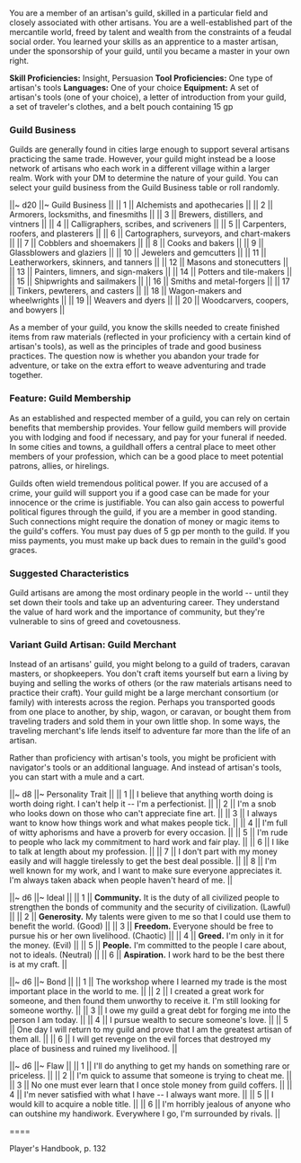 You are a member of an artisan's guild, skilled in a particular field and closely associated with other artisans. You are a well-established part of the mercantile world, freed by talent and wealth from the constraints of a feudal social order. You learned your skills as an apprentice to a master artisan, under the sponsorship of your guild, until you became a master in your own right.

**Skill Proficiencies:** Insight, Persuasion
**Tool Proficiencies:** One type of artisan's tools
**Languages:** One of your choice
**Equipment:** A set of artisan's tools (one of your choice), a letter of introduction from your guild, a set of traveler's clothes, and a belt pouch containing 15 gp

### Guild Business

Guilds are generally found in cities large enough to support several artisans practicing the same trade. However, your guild might instead be a loose network of artisans who each work in a different village within a larger realm. Work with your DM to determine the nature of your guild. You can select your guild business from the Guild Business table or roll randomly.

||~ d20 ||~ Guild Business ||
|| 1 || Alchemists and apothecaries ||
|| 2 || Armorers, locksmiths, and finesmiths ||
|| 3 || Brewers, distillers, and vintners ||
|| 4 || Calligraphers, scribes, and scriveners ||
|| 5 || Carpenters, roofers, and plasterers ||
|| 6 || Cartographers, surveyors, and chart-makers ||
|| 7 || Cobblers and shoemakers ||
|| 8 || Cooks and bakers ||
|| 9 || Glassblowers and glaziers ||
|| 10 || Jewelers and gemcutters ||
|| 11 || Leatherworkers, skinners, and tanners ||
|| 12 || Masons and stonecutters ||
|| 13 || Painters, limners, and sign-makers ||
|| 14 || Potters and tile-makers ||
|| 15 || Shipwrights and sailmakers ||
|| 16 || Smiths and metal-forgers ||
|| 17 || Tinkers, pewterers, and casters ||
|| 18 || Wagon-makers and wheelwrights ||
|| 19 || Weavers and dyers ||
|| 20 || Woodcarvers, coopers, and bowyers ||

As a member of your guild, you know the skills needed to create finished items from raw materials (reflected in your proficiency with a certain kind of artisan's tools), as well as the principles of trade and good business practices. The question now is whether you abandon your trade for adventure, or take on the extra effort to weave adventuring and trade together.

### Feature: Guild Membership

As an established and respected member of a guild, you can rely on certain benefits that membership provides. Your fellow guild members will provide you with lodging and food if necessary, and pay for your funeral if needed. In some cities and towns, a guildhall offers a central place to meet other members of your profession, which can be a good place to meet potential patrons, allies, or hirelings.

Guilds often wield tremendous political power. If you are accused of a crime, your guild will support you if a good case can be made for your innocence or the crime is justifiable. You can also gain access to powerful political figures through the guild, if you are a member in good standing. Such connections might require the donation of money or magic items to the guild's coffers. You must pay dues of 5 gp per month to the guild. If you miss payments, you must make up back dues to remain in the guild's good graces.

### Suggested Characteristics

Guild artisans are among the most ordinary people in the world -- until they set down their tools and take up an adventuring career. They understand the value of hard work and the importance of community, but they're vulnerable to sins of greed and covetousness.

### Variant Guild Artisan: Guild Merchant

Instead of an artisans' guild, you might belong to a guild of traders, caravan masters, or shopkeepers. You don't craft items yourself but earn a living by buying and selling the works of others (or the raw materials artisans need to practice their craft). Your guild might be a large merchant consortium (or family) with interests across the region. Perhaps you transported goods from one place to another, by ship, wagon, or caravan, or bought them from traveling traders and sold them in your own little shop. In some ways, the traveling merchant's life lends itself to adventure far more than the life of an artisan.

Rather than proficiency with artisan's tools, you might be proficient with navigator's tools or an additional language. And instead of artisan's tools, you can start with a mule and a cart.

||~ d8 ||~ Personality Trait ||
|| 1 || I believe that anything worth doing is worth doing right. I can't help it -- I'm a perfectionist. ||
|| 2 || I'm a snob who looks down on those who can't appreciate fine art. ||
|| 3 || I always want to know how things work and what makes people tick. ||
|| 4 || I'm full of witty aphorisms and have a proverb for every occasion. ||
|| 5 || I'm rude to people who lack my commitment to hard work and fair play. ||
|| 6 || I like to talk at length about my profession. ||
|| 7 || I don't part with my money easily and will haggle tirelessly to get the best deal possible. ||
|| 8 || I'm well known for my work, and I want to make sure everyone appreciates it. I'm always taken aback when people haven't heard of me. ||

||~ d6 ||~ Ideal ||
|| 1 || **Community.** It is the duty of all civilized people to strengthen the bonds of community and the security of civilization. (Lawful) ||
|| 2 || **Generosity.** My talents were given to me so that I could use them to benefit the world. (Good) ||
|| 3 || **Freedom.** Everyone should be free to pursue his or her own livelihood. (Chaotic) ||
|| 4 || **Greed.** I'm only in it for the money. (Evil) ||
|| 5 || **People.** I'm committed to the people I care about, not to ideals. (Neutral) ||
|| 6 || **Aspiration.** I work hard to be the best there is at my craft. ||

||~ d6 ||~ Bond ||
|| 1 || The workshop where I learned my trade is the most important place in the world to me. ||
|| 2 || I created a great work for someone, and then found them unworthy to receive it. I'm still looking for someone worthy. ||
|| 3 || I owe my guild a great debt for forging me into the person I am today. ||
|| 4 || I pursue wealth to secure someone's love. ||
|| 5 || One day I will return to my guild and prove that I am the greatest artisan of them all. ||
|| 6 || I will get revenge on the evil forces that destroyed my place of business and ruined my livelihood. ||

||~ d6 ||~ Flaw ||
|| 1 || I'll do anything to get my hands on something rare or priceless. ||
|| 2 || I'm quick to assume that someone is trying to cheat me. ||
|| 3 || No one must ever learn that I once stole money from guild coffers. ||
|| 4 || I'm never satisfied with what I have -- I always want more. ||
|| 5 || I would kill to acquire a noble title. ||
|| 6 || I'm horribly jealous of anyone who can outshine my handiwork. Everywhere I go, I'm surrounded by rivals. ||

====

Player's Handbook, p. 132
